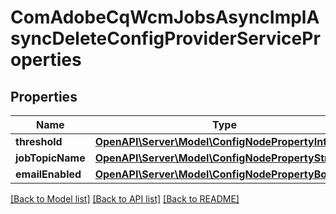 # ComAdobeCqWcmJobsAsyncImplAsyncDeleteConfigProviderServiceProperties

## Properties
Name | Type | Description | Notes
------------ | ------------- | ------------- | -------------
**threshold** | [**OpenAPI\Server\Model\ConfigNodePropertyInteger**](ConfigNodePropertyInteger.md) |  | [optional] 
**jobTopicName** | [**OpenAPI\Server\Model\ConfigNodePropertyString**](ConfigNodePropertyString.md) |  | [optional] 
**emailEnabled** | [**OpenAPI\Server\Model\ConfigNodePropertyBoolean**](ConfigNodePropertyBoolean.md) |  | [optional] 

[[Back to Model list]](../README.md#documentation-for-models) [[Back to API list]](../README.md#documentation-for-api-endpoints) [[Back to README]](../README.md)


